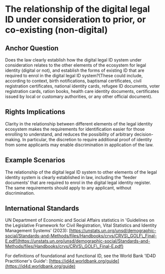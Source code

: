 # The relationship of the digital legal ID under consideration to prior, or co-existing (non-digital)

## Anchor Question

Does the law clearly establish how the digital legal ID system under consideration relates to the other elements of the ecosystem for legal identity (digital or not), and establish the forms of existing ID that are required to enrol in the digital legal ID system?(These could include, according to context, birth notifications, baptismal certificates, civil registration certificates, national identity cards, refugee ID documents, voter registration cards, ration books, health care identity documents, certificates issued by local or customary authorities, or any other official document).

## Rights Implications

Clarity in the relationship between different elements of the legal identity ecosystem makes the requirements for identification easier for those enrolling to understand, and reduces the possibility of arbitrary decision-making. In particular, the discretion to require additional proof of identity from some applicants may enable discrimination in application of the law.

## Example Scenarios

The relationship of the digital legal ID system to other elements of the legal identity system is clearly established in law, including the ‘feeder documents’ that are required to enrol in the digital legal identity register. The same requirements should apply to any applicant, without discrimination.

## International Standards

UN Department of Economic and Social Affairs statistics in 'Guidelines on the Legislative Framework for Civil Registration, Vital Statistics and Identity Management Systems' (2023): [https://unstats.un.org/unsd/demographic-social/Standards-and-Methods/files/Handbooks/crvs/CRVS\_GOLF\_Final-E.pdf](https://unstats.un.org/unsd/demographic-social/Standards-and-Methods/files/Handbooks/crvs/CRVS\_GOLF\_Final-E.pdf)

For definitions of foundational and functional ID, see the World Bank 'ID4D Practitioner's Guide': [https://id4d.worldbank.org/guide](https://id4d.worldbank.org/guide)
